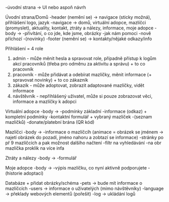 -úvodní strana -> UI nebo aspoň návrh

Úvodní strana/Domů
-header (nemění se) -> navigace (sticky možná), přihlášení logo, jazyk
          -navigace -> domů, virtuální adopce, mazlíčci (promyslet), aktuality, kontakt, ztráty a nálezy, informace, moje adopce
-body ->  -přivítání, o co jde, kde jsme, obrázky
          -jak nám pomoci
          -nově příchozí
          -(novinky)
-footer (nemění se) -> kontakty/nějaké odkazy/info 

Přihlášení = 4 role
1. admin - může měnit hesla a spravovat role, případně přístup k logům akcí pracovníků (třeba pro odměnu za aktivitu a správu) + to co pracovník
3. pracovník - může přidávat a odebírat mazlíčky, měnit informace (+ spravovat novinky) + to co zákazník
4. zákazík - může adoptovat, zobrazit adaptované mazlíčky, vidět informace
5. návštěvník - nepřihlášený uživatel, může si pouze zobrazovat věci, informace a mazlíčky k adopci

Virtuální adopce
-body ->  -podmínky základní
          -informace (odkaz) + kompletní podmínky
          -kontaktní formulář + vybraný mazlíček
          -(seznam mazlíčků)
          -donate/platební brána (QR kód)

Mazlíčci
-body ->  -informace o mazlíčcíh (animace = obrázek se jménem -> najetí obrázek do pozadí, jméno nahoru a zobtazí se informace)
          -stránky po př 9 mazlíčcích a pak možnost dalšího načtení
          -filtr na vyhledávání
          -na obr mazlíčka proklik na více infa

Ztráty a nálezy
-body ->  -formulář  

Moje adopce
-body ->  -výpis mazlíčku, co nyní aktivně podporujete
          -(historie adoptací)

Databáze + přidat obrázky/schéma
-pets -> bude mít informace o mazlíčcích
-users -> informace o uživatelých (mimo návštěvníky)
-language -> překlady webových elementů (pořešit)
-log -> ukládání logů
